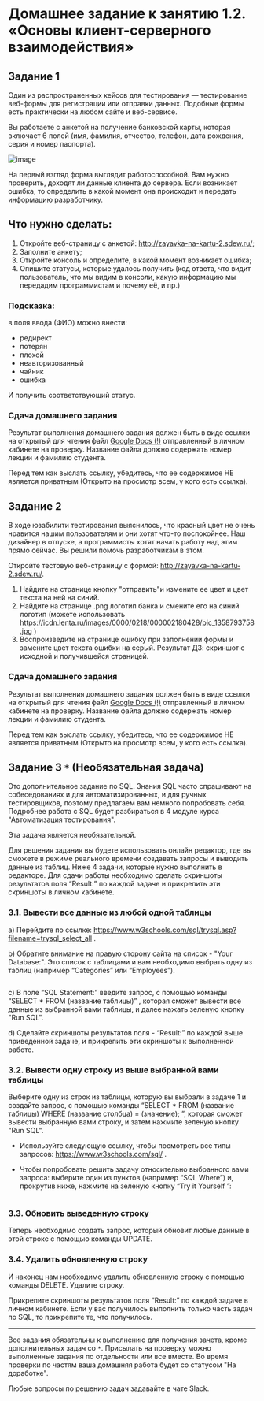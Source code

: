 # Домашнее задание к занятию 1.2. «Основы клиент-серверного взаимодействия»

## Задание 1

Один из распространенных кейсов для тестирования — тестирование веб-формы для регистрации или отправки данных. Подобные формы есть практически на любом сайте и веб-сервисе. 

Вы работаете с анкетой на получение банковской карты, которая включает 6 полей (имя, фамилия, отчество, телефон, дата рождения, серия и номер паспорта). 

![image](https://user-images.githubusercontent.com/43470121/144382116-be7da394-fd48-43db-8795-fb338f8d328e.png)


На первый взгляд форма выглядит работоспособной. Вам нужно проверить, доходят ли данные клиента до сервера. Если возникает ошибка, то определить в какой момент она происходит и передать информацию разработчику.

## Что нужно сделать:
1. Откройте веб-страницу с анкетой: http://zayavka-na-kartu-2.sdew.ru/;
2. Заполните анкету;
3. Откройте консоль и определите, в какой момент возникает ошибка;
4. Опишите статусы, которые удалось получить (код ответа, что видит пользователь, что мы видим в консоли, какую информацию мы передадим программистам и почему её, и пр.)

### Подсказка:
в поля ввода (ФИО) можно внести:
- редирект
- потерян
- плохой
- неавторизованный
- чайник
- ошибка

И получить соответствующий статус.


### Сдача домашнего задания

Результат выполнения домашнего задания должен быть в виде ссылки на открытый для чтения файл  <a href="https://docs.google.com">Google Docs (!)</a> отправленный в личном кабинете на проверку. Название файла должно содержать номер лекции и фамилию студента. 

Перед тем как выслать ссылку, убедитесь, что ее содержимое НЕ является приватным (Открыто на просмотр всем, у кого есть ссылка).

## Задание 2 

В ходе юзабилити тестирования выяснилось, что красный цвет не очень нравится нашим пользователям и они хотят что-то поспокойнее. Наш дизайнер в отпуске, а программисты хотят начать работу над этим прямо сейчас. Вы решили помочь разработчикам в этом. 

Откройте тестовую веб-страницу с формой: http://zayavka-na-kartu-2.sdew.ru/. 

1. Найдите на странице кнопку "отправить"и измените ее цвет и цвет текста на ней на синий. 
2. Найдите на странице .png логотип банка и смените его на синий логотип (можете использовать https://icdn.lenta.ru/images/0000/0218/000002180428/pic_1358793758.jpg )
3. Воспроизведите на странице ошибку при заполнении формы и замените цвет текста ошибки на серый.
Результат ДЗ: скриншот с исходной и получившейся страницей.


### Сдача домашнего задания


Результат выполнения домашнего задания должен быть в виде ссылки на открытый для чтения файл  <a href="https://docs.google.com">Google Docs (!)</a> отправленный в личном кабинете на проверку. Название файла должно содержать номер лекции и фамилию студента. 

Перед тем как выслать ссылку, убедитесь, что ее содержимое НЕ является приватным (Открыто на просмотр всем, у кого есть ссылка).


## Задание 3 `*` (Необязательная задача)

Это дополнительное задание по SQL. Знания SQL часто спрашивают на собеседованиях и для автоматизированных, и для ручных тестировщиков, поэтому предлагаем вам немного попробовать себя. Подробнее работа с SQL будет разбираться в 4 модуле курса "Автоматизация тестирования". 

Эта задача является необязательной.

Для решения задания вы будете использовать онлайн редактор, где вы сможете в режиме реального времени создавать запросы и выводить данные из таблиц. Ниже 4 задачи, которые нужно выполнить в редакторе. Для сдачи работы необходимо сделать скриншоты результатов поля “Result:” по каждой задаче и прикрепить эти скриншоты в личном кабинете.


### 3.1. Вывести все данные из любой одной таблицы

a) Перейдите по ссылке: https://www.w3schools.com/sql/trysql.asp?filename=trysql_select_all .

b) Обратите внимание на правую сторону сайта на список - "Your Database:". Это список с таблицами и вам необходимо выбрать одну из таблиц (например “Categories”  или “Employees”).  

<img src="2019-11-07_13-32-49.png" alt="">

c) В поле “SQL Statement:” введите запрос, с помощью команды “SELECT * FROM (название таблицы)” , которая сможет вывести все данные из выбранной вами таблицы, и далее нажать зеленую кнопку "Run SQL".

d) Cделайте скриншоты результатов поля - “Result:” по каждой выше приведенной задаче, и прикрепить эти скриншоты  к выполненной работе.



### 3.2. Вывести одну строку из выше выбранной вами таблицы

Выберите одну из строк из таблицы, которую вы выбрали в задаче 1 и создайте запрос, с помощью команды “SELECT * FROM (название таблицы) WHERE (название столбца) = (значение); ”, которая сможет вывести выбранную вами строку, и затем нажмите зеленую кнопку "Run SQL".

* Используйте следующую ссылку, чтобы посмотреть все типы запросов: https://www.w3schools.com/sql/ .
 
* Чтобы попробовать решить задачу относительно выбранного вами запроса: выберите один из пунктов (например “SQL Where”) и, прокрутив ниже, нажмите на зеленую кнопку “Try it Yourself ”:

<img src="2019-11-07_17-03-03.png" alt="">

### 3.3. Обновить выведенную строку 

Теперь необходимо создать запрос, который обновит любые данные в этой строке с помощью команды UPDATE. 

### 3.4. Удалить обновленную строку

И наконец нам необходимо удалить обновленную строку с помощью команды DELETE. Удалите строку.


Прикрепите скриншоты результатов поля “Result:” по каждой задаче в личном кабинете. Если у вас получилось выполнить только часть задач по SQL, то прикрепите те, что получилось.


_____________

Все задания обязательны к выполнению для получения зачета, кроме дополнительных задач со `*`. Присылать на проверку можно выполненные задания по отдельности или все вместе. Во время проверки по частям ваша домашняя работа будет со статусом "На доработке".

Любые вопросы по решению задач задавайте в чате Slack.
